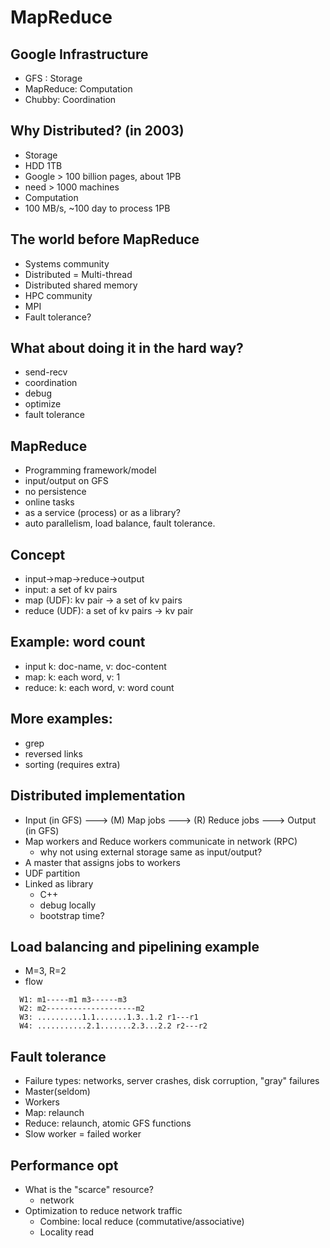 # MapReduce

## Google Infrastructure
* GFS : Storage
* MapReduce: Computation
* Chubby: Coordination 

## Why Distributed? (in 2003)
* Storage 
 * HDD 1TB
 * Google > 100 billion pages, about 1PB 
 * need > 1000 machines 
* Computation
 * 100 MB/s, ~100 day to process 1PB  

## The world before MapReduce
* Systems community
 * Distributed = Multi-thread 
 * Distributed shared memory
* HPC community
 * MPI
* Fault tolerance?

## What about doing it in the hard way?
* send-recv
* coordination 
* debug
* optimize 
* fault tolerance

## MapReduce
* Programming framework/model 
* input/output on GFS
* no persistence 
* online tasks
* as a service (process) or as a library?
* auto parallelism, load balance, fault tolerance. 

## Concept
* input->map->reduce->output
* input: a set of kv pairs
* map (UDF): kv pair -> a set of kv pairs 
* reduce (UDF): a set of kv pairs -> kv pair 

## Example: word count
* input k: doc-name, v: doc-content
* map: k: each word, v: 1  
* reduce: k: each word, v: word count 

## More examples:
* grep
* reversed links
* sorting (requires extra)

## Distributed implementation
* Input (in GFS) ---> (M) Map jobs ---> (R) Reduce jobs ---> Output (in GFS) 
* Map workers and Reduce workers communicate in network (RPC)
  * why not using external storage same as input/output? 
* A master that assigns jobs to workers 
* UDF partition
* Linked as library
  * C++
  * debug locally
  * bootstrap time?

## Load balancing and pipelining example
* M=3, R=2 
* flow 
```
  W1: m1-----m1 m3------m3
  W2: m2--------------------m2
  W3: ..........1.1.......1.3..1.2 r1---r1
  W4: ...........2.1.......2.3...2.2 r2---r2
```

## Fault tolerance 
* Failure types: networks, server crashes, disk corruption, "gray" failures
* Master(seldom)
* Workers
 * Map: relaunch
 * Reduce: relaunch, atomic GFS functions
* Slow worker = failed worker

## Performance opt
* What is the "scarce" resource?
  * network
* Optimization to reduce network traffic
  * Combine: local reduce (commutative/associative)
  * Locality read


